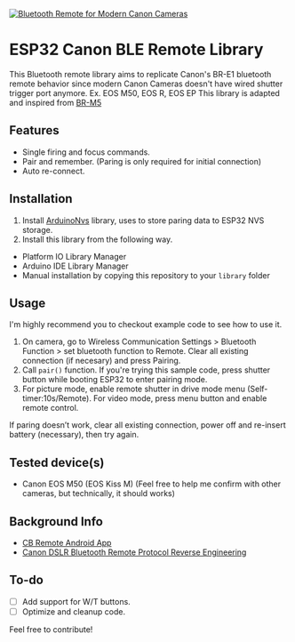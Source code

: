 [![Bluetooth Remote for Modern Canon Cameras](./.github/cover.png)](https://youtu.be/Gh5uEc2dNJM "BR-M5 | Open-Source Bluetooth Remote for Canon DSLRs")

# ESP32 Canon BLE Remote Library
This Bluetooth remote library aims to replicate Canon's BR-E1 bluetooth remote behavior since modern Canon Cameras doesn't have wired shutter trigger port anymore. Ex. EOS M50, EOS R, EOS EP
This library is adapted and inspired from [BR-M5](https://github.com/ArthurFDLR/BR-M5)

## Features
* Single firing and focus commands.
* Pair and remember. (Paring is only required for initial connection)
* Auto re-connect.

## Installation
1. Install [ArduinoNvs]() library, uses to store paring data to ESP32 NVS storage.
2. Install this library from the following way.
  - Platform IO Library Manager
  - Arduino IDE Library Manager
  - Manual installation by copying this repository to your `library` folder

## Usage
I'm highly recommend you to checkout example code to see how to use it.

1.  On camera, go to Wireless Communication Settings > Bluetooth Function > set bluetooth function to Remote. Clear all existing connection (if necesary) and press Pairing.
2.  Call `pair()` function. If you're trying this sample code, press shutter button while booting ESP32 to enter pairing mode.
3.  For picture mode, enable remote shutter in drive mode menu (Self-timer:10s/Remote). For video mode, press menu button and enable remote control.

If paring doesn’t work, clear all existing connection, power off and re-insert battery (necessary), then try again. 

## Tested device(s)
- Canon EOS M50 (EOS Kiss M)
(Feel free to help me confirm with other cameras, but technically, it should works)

## Background Info
- [CB Remote Android App](https://github.com/iebyt/cbremote)
- [Canon DSLR Bluetooth Remote Protocol Reverse Engineering](https://iandouglasscott.com/2018/07/04/canon-dslr-bluetooth-remote-protocol/)

## To-do
- [ ] Add support for W/T buttons.
- [ ] Optimize and cleanup code.

Feel free to contribute!
